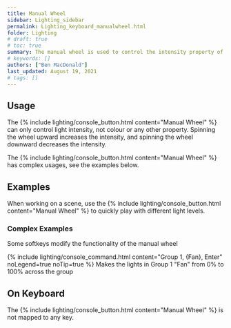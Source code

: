 ```yaml
---
title: Manual Wheel
sidebar: Lighting_sidebar
permalink: Lighting_keyboard_manualwheel.html
folder: Lighting
# draft: true
# toc: true
summary: The manual wheel is used to control the intensity property of selected channel
# keywords: []
authors: ["Ben MacDonald"]
last_updated: August 19, 2021
# tags: []
---
```


## Usage
The {% include lighting/console_button.html content="Manual Wheel" %} can only control light intensity, not colour or any other property. Spinning the wheel upward increases the intensity, and spinning the wheel downward decreases the intensity.

The {% include lighting/console_button.html content="Manual Wheel" %} has complex usages, see the examples below.

## Examples
When working on a scene, use the {% include lighting/console_button.html content="Manual Wheel" %} to quickly play with different light levels.

### Complex Examples
Some softkeys modify the functionality of the manual wheel

{% include lighting/console_command.html content="Group 1, {Fan}, Enter" noLegend=true noTip=true %}
Makes the lights in Group 1 "Fan" from 0% to 100% across the group


## On Keyboard
The {% include lighting/console_button.html content="Manual Wheel" %} is not mapped to any key.